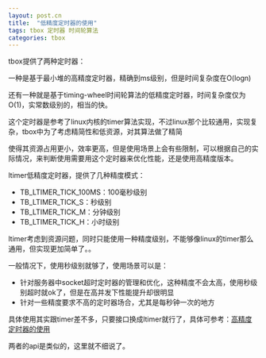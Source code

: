 ```yaml
---
layout: post.cn
title:  "低精度定时器的使用"
tags: tbox 定时器 时间轮算法
categories: tbox
---
```


tbox提供了两种定时器：

一种是基于最小堆的高精度定时器，精确到ms级别，但是时间复杂度在O(logn)

还有一种就是基于timing-wheel时间轮算法的低精度定时器，时间复杂度仅为O(1)，实常数级别的，相当的快。

这个定时器是参考了linux内核的timer算法实现，不过linux那个比较通用，实现复杂，tbox中为了考虑精简性和低资源，对其算法做了精简

使得其资源占用更小，效率更高，但是使用场景上会有些限制，可以根据自己的实际情况，来判断使用需要用这个定时器来优化性能，还是使用高精度版本。

ltimer低精度定时器，提供了几种精度模式：

* TB_LTIMER_TICK_100MS：100毫秒级别
* TB_LTIMER_TICK_S：秒级别
* TB_LTIMER_TICK_M：分钟级别
* TB_LTIMER_TICK_H：小时级别

ltimer考虑到资源问题，同时只能使用一种精度级别，不能够像linux的timer那么通用，但实现更加简单了。。






一般情况下，使用秒级别就够了，使用场景可以是：

* 针对服务器中socket超时定时器的管理和优化，这种精度不会太高，使用秒级别超时就ok了，但是在高并发下性能提升却很明显
* 针对一些精度要求不高的定时器场合，尤其是每秒钟一次的地方

具体使用其实跟timer差不多，只要接口换成ltimer就行了，具体可参考：[高精度定时器的使用](/cn/2016/08/03/high-precision-timer/)

两者的api是类似的，这里就不细说了。



